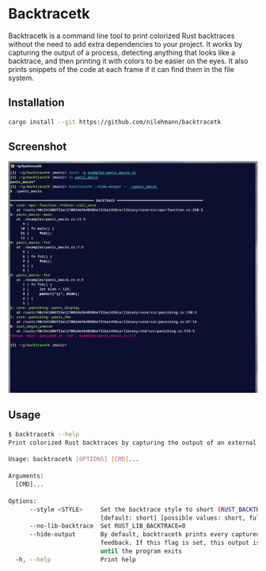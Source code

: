 # Backtracetk

Backtracetk is a command line tool to print colorized Rust backtraces without the need to add extra
dependencies to your project.
It works by capturing the output of a process, detecting anything that looks like a backtrace, and then printing
it with colors to be easier on the eyes.
It also prints snippets of the code at each frame if it can find them in the file system.

## Installation

```bash
cargo install --git https://github.com/nilehmann/backtracetk
```

## Screenshot

![Screenshot](./screenshot.png)

## Usage

```bash
$ backtracetk --help
Print colorized Rust backtraces by capturing the output of an external process

Usage: backtracetk [OPTIONS] [CMD]...

Arguments:
  [CMD]...

Options:
      --style <STYLE>     Set the backtrace style to short (RUST_BACKTRACE=1) or full (RUST_BACKTRACE=full)
                          [default: short] [possible values: short, full]
      --no-lib-backtrace  Set RUST_LIB_BACKTRACE=0
      --hide-output       By default, backtracetk prints every captured line as it reads it to get immediate
                          feedback. If this flag is set, this output is suppressed and nothing will be printed
                          until the program exits
  -h, --help              Print help
```
